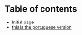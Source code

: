 # Table of contents

* [Initial page](README.md)
* [this is the portuguese version](this-is-the-portuguese-version.md)


